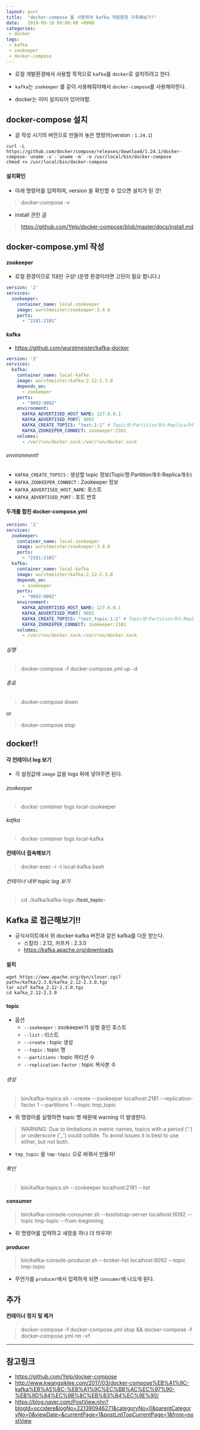 ```yaml
---
layout: post
title:  "docker-compose 를 사용하여 kafka 개발환경 구축해보기!"
date:   2019-09-10 09:00:00 +0900
categories:
 - docker
tags: 
 - kafka
 - zookeeper
 - docker-compose
---
```


- 로컬 개발환경에서 사용할 목적으로 `kafka`를 `docker`로 설치하려고 한다.
- `kafka`는 `zookeeper` 를 같이 사용해줘야해서 `docker-compose`를 사용해야한다.

- docker는 이미 설치되어 있어야함.

## docker-compose 설치
- 글 작성 시기의 버전으로 만들어 놓은 명령어(version : `1.24.1`)

```
curl -L https://github.com/docker/compose/releases/download/1.24.1/docker-compose-`uname -s`-`uname -m` -o /usr/local/bin/docker-compose
chmod +x /usr/local/bin/docker-compose
```

#### 설치확인
- 아래 명령어를 입력하여, version 을 확인할 수 있으면 설치가 된 것!
> docker-compose -v

- install 관린 글

> https://github.com/Yelp/docker-compose/blob/master/docs/install.md  

## docker-compose.yml 작성

#### zookeeper
- 로컬 환경이므로 1대만 구성! (운영 환경이라면 고민이 필요 합니다.)

```yaml
version: '2'
services:
  zookeeper:
    container_name: local-zookeeper
    image: wurstmeister/zookeeper:3.4.6
    ports:
      - "2181:2181"
```

#### kafka
- https://github.com/wurstmeister/kafka-docker

```yaml
version: '2'
services:
  kafka:
    container_name: local-kafka
    image: wurstmeister/kafka:2.12-2.3.0
    depends_on:
      - zookeeper
    ports:
      - "9092:9092"
    environment:
      KAFKA_ADVERTISED_HOST_NAME: 127.0.0.1
      KAFKA_ADVERTISED_PORT: 9092
      KAFKA_CREATE_TOPICS: "test:1:1" # Topic명:Partition개수:Replica개수
      KAFKA_ZOOKEEPER_CONNECT: zookeeper:2181
    volumes:
      - /var/run/docker.sock:/var/run/docker.sock
```

###### environment!
- `KAFKA_CREATE_TOPICS` : 생성할 topic 정보(Topic명:Partition개수:Replica개수)
- `KAFKA_ZOOKEEPER_CONNECT` : Zookeeper 정보
- `KAFKA_ADVERTISED_HOST_NAME`: 호스트
- `KAFKA_ADVERTISED_PORT` : 포트 번호

#### 두개를 합친 docker-compose.yml 

```yaml
version: '2'
services:
  zookeeper:
    container_name: local-zookeeper
    image: wurstmeister/zookeeper:3.4.6
    ports:
      - "2181:2181"
  kafka:
    container_name: local-kafka
    image: wurstmeister/kafka:2.12-2.3.0
    depends_on:
      - zookeeper
    ports:
      - "9092:9092"
    environment:
      KAFKA_ADVERTISED_HOST_NAME: 127.0.0.1
      KAFKA_ADVERTISED_PORT: 9092
      KAFKA_CREATE_TOPICS: "test_topic:1:1" # Topic명:Partition개수:Replica개수
      KAFKA_ZOOKEEPER_CONNECT: zookeeper:2181
    volumes:
      - /var/run/docker.sock:/var/run/docker.sock
```

###### 실행
> docker-compose -f docker-compose.yml up -d

###### 종료

> docker-compose down

or

> docker-compose stop


## docker!!
#### 각 컨테이너 log 보기
- 각 설정값에 `image` 값을 logs 뒤에 넣어주면 된다.

###### zookeeper

> docker container logs local-zookeeper

###### kafka

> docker container logs local-kafka

#### 컨테이너 접속해보기

> docker exec -i -t local-kafka bash

###### 컨테이너 내부 topic log 보기 

> cd ./kafka/kafka-logs-**/test_topic-**

## Kafka 로 접근해보기!!
- 공식사이트에서 위 docker-kafka 버전과 같은 kafka를 다운 받는다.
    - 스칼라 : 2.12, 카프카 : 2.3.0 
    - https://kafka.apache.org/downloads


#### 설치
```
wget https://www.apache.org/dyn/closer.cgi?path=/kafka/2.3.0/kafka_2.12-2.3.0.tgz
tar xzvf kafka_2.12-2.3.0.tgz
cd kafka_2.12-2.3.0
```


#### topic 
- 옵션
    - `--zookeeper` : zookeeper가 실행 중인 호스트
    - `--list` : 리스트
    - `--create` : topic 생성
    - `--topic` : topic 명
    - `--partitions` :  topic 파티션 수
    - `--replication-factor` : topic 복사본 수

###### 생성
> bin/kafka-topics.sh --create --zookeeper localhost:2181 --replication-factor 1 --partitions 1 --topic tmp_topic

- 위 명령어를 실행하면 topic 명 때문에 warning 이 발생한다.

> WARNING: Due to limitations in metric names, topics with a period ('.') or underscore ('_') could collide. To avoid issues it is best to use either, but not both.

- `tmp_topic` 을 `tmp-topic` 으로 바꿔서 만들자!

###### 확인
> bin/kafka-topics.sh --zookeeper localhost:2181 --list

#### consumer

> bin/kafka-console-consumer.sh --bootstrap-server localhost:9092 --topic tmp-topic --from-beginning

- 위 명령어를 입력하고 새창을 하나 더 띄우자!

#### producer

> bin/kafka-console-producer.sh --broker-list localhost:9092 --topic tmp-topic

- 무언가를 `producer`에서 입력하게 되면 `consumer`에 나오게 된다. 

## 추가
#### 컨테이너 정지 및 제거

> docker-compose -f docker-compose.yml stop && docker-compose -f docker-compose.yml rm -vf

---
## 참고링크
- https://github.com/Yelp/docker-compose
- http://www.kwangsiklee.com/2017/03/docker-compose%EB%A1%9C-kafka%EB%A5%BC-%EB%A1%9C%EC%BB%AC%EC%97%90-%EB%9D%84%EC%9B%8C%EB%B3%B4%EC%9E%90/
- https://blog.naver.com/PostView.nhn?blogId=occidere&logNo=221390946271&categoryNo=0&parentCategoryNo=0&viewDate=&currentPage=1&postListTopCurrentPage=1&from=postView
